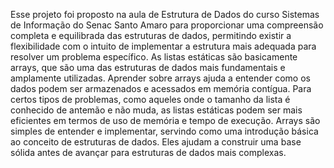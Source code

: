 Esse projeto foi proposto na aula de Estrutura de Dados do curso Sistemas de Informação do Senac Santo Amaro para proporcionar uma compreensão completa e equilibrada das estruturas de dados, permitindo existir a flexibilidade com o intuito de implementar a estrutura mais adequada para resolver um problema específico. As listas estáticas são basicamente arrays, que são uma das estruturas de dados mais fundamentais e amplamente utilizadas. Aprender sobre arrays ajuda a entender como os dados podem ser armazenados e acessados em memória contígua. Para certos tipos de problemas, como aqueles onde o tamanho da lista é conhecido de antemão e não muda, as listas estáticas podem ser mais eficientes em termos de uso de memória e tempo de execução.
Arrays são simples de entender e implementar, servindo como uma introdução básica ao conceito de estruturas de dados. Eles ajudam a construir uma base sólida antes de avançar para estruturas de dados mais complexas.
